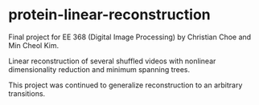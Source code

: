 # protein-linear-reconstruction
Final project for EE 368 (Digital Image Processing) by Christian Choe and Min Cheol Kim.

Linear reconstruction of several shuffled videos with nonlinear dimensionality reduction and minimum spanning trees.

This project was continued to generalize reconstruction to an arbitrary transitions.